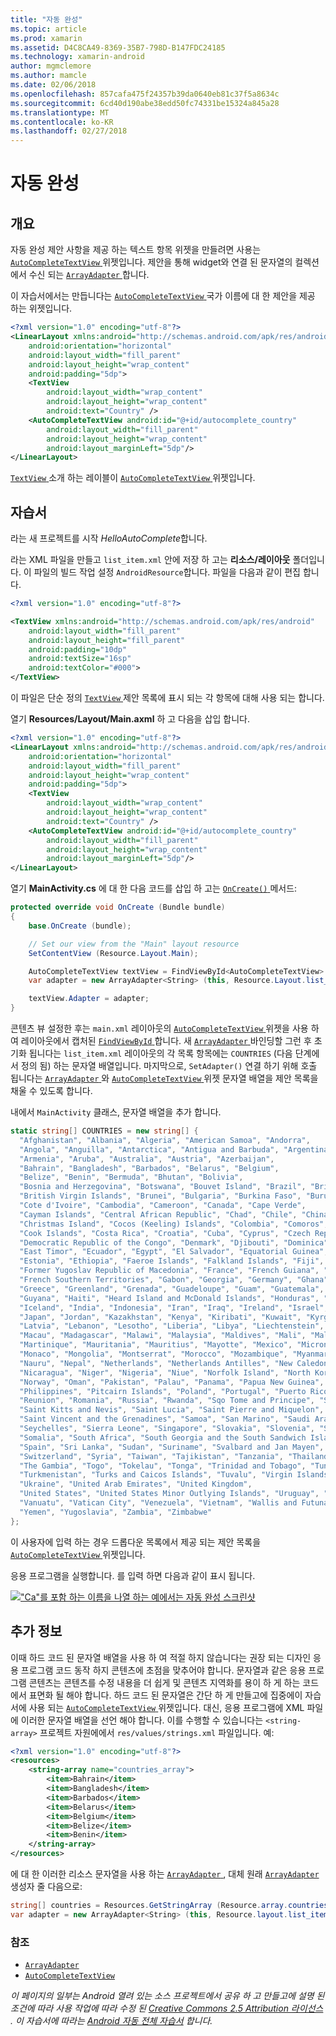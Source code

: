 ```yaml
---
title: "자동 완성"
ms.topic: article
ms.prod: xamarin
ms.assetid: D4C8CA49-8369-35B7-798D-B147FDC24185
ms.technology: xamarin-android
author: mgmclemore
ms.author: mamcle
ms.date: 02/06/2018
ms.openlocfilehash: 857cafa475f24357b39da0640eb81c37f5a8634c
ms.sourcegitcommit: 6cd40d190abe38edd50fc74331be15324a845a28
ms.translationtype: MT
ms.contentlocale: ko-KR
ms.lasthandoff: 02/27/2018
---
```

# <a name="auto-complete"></a>자동 완성

<a name="Overview" />

## <a name="overview"></a>개요

자동 완성 제안 사항을 제공 하는 텍스트 항목 위젯을 만들려면 사용는 [ `AutoCompleteTextView` ](https://developer.xamarin.com/api/type/Android.Widget.AutoCompleteTextView/) 위젯입니다. 제안을 통해 widget와 연결 된 문자열의 컬렉션에서 수신 되는 [ `ArrayAdapter` ](https://developer.xamarin.com/api/type/Android.Widget.ArrayAdapter/)합니다.

이 자습서에서는 만듭니다는 [ `AutoCompleteTextView` ](https://developer.xamarin.com/api/type/Android.Widget.AutoCompleteTextView/) 국가 이름에 대 한 제안을 제공 하는 위젯입니다.

```xml
<?xml version="1.0" encoding="utf-8"?>
<LinearLayout xmlns:android="http://schemas.android.com/apk/res/android"
    android:orientation="horizontal"
    android:layout_width="fill_parent"
    android:layout_height="wrap_content"
    android:padding="5dp">
    <TextView
        android:layout_width="wrap_content"
        android:layout_height="wrap_content"
        android:text="Country" />
    <AutoCompleteTextView android:id="@+id/autocomplete_country"
        android:layout_width="fill_parent"
        android:layout_height="wrap_content"
        android:layout_marginLeft="5dp"/>
</LinearLayout>
```

[ `TextView` ](https://developer.xamarin.com/api/type/Android.Widget.TextView/) 소개 하는 레이블이 [ `AutoCompleteTextView` ](https://developer.xamarin.com/api/type/Android.Widget.AutoCompleteTextView/) 위젯입니다.

<a name="tutorial" />

## <a name="tutorial"></a>자습서

라는 새 프로젝트를 시작 *HelloAutoComplete*합니다.

라는 XML 파일을 만들고 `list_item.xml` 안에 저장 하 고는 **리소스/레이아웃** 폴더입니다. 이 파일의 빌드 작업 설정 `AndroidResource`합니다. 파일을 다음과 같이 편집 합니다.

```xml
<?xml version="1.0" encoding="utf-8"?>

<TextView xmlns:android="http://schemas.android.com/apk/res/android"
    android:layout_width="fill_parent"
    android:layout_height="fill_parent"
    android:padding="10dp"
    android:textSize="16sp"
    android:textColor="#000">
</TextView>
```

이 파일은 단순 정의 [ `TextView` ](https://developer.xamarin.com/api/type/Android.Widget.TextView/) 제안 목록에 표시 되는 각 항목에 대해 사용 되는 합니다.

열기 **Resources/Layout/Main.axml** 하 고 다음을 삽입 합니다.

```xml
<?xml version="1.0" encoding="utf-8"?>
<LinearLayout xmlns:android="http://schemas.android.com/apk/res/android"
    android:orientation="horizontal"
    android:layout_width="fill_parent"
    android:layout_height="wrap_content"
    android:padding="5dp">
    <TextView
        android:layout_width="wrap_content"
        android:layout_height="wrap_content"
        android:text="Country" />
    <AutoCompleteTextView android:id="@+id/autocomplete_country"
        android:layout_width="fill_parent"
        android:layout_height="wrap_content"
        android:layout_marginLeft="5dp"/>
</LinearLayout>
```

열기 **MainActivity.cs** 에 대 한 다음 코드를 삽입 하 고는 [ `OnCreate()` ](https://developer.xamarin.com/api/member/Android.App.Activity.OnCreate/(Android.OS.Bundle)) 메서드:

```csharp
protected override void OnCreate (Bundle bundle)
{
    base.OnCreate (bundle);

    // Set our view from the "Main" layout resource
    SetContentView (Resource.Layout.Main);

    AutoCompleteTextView textView = FindViewById<AutoCompleteTextView> (Resource.Id.autocomplete_country);
    var adapter = new ArrayAdapter<String> (this, Resource.Layout.list_item, COUNTRIES);

    textView.Adapter = adapter;
}
```

콘텐츠 뷰 설정한 후는 `main.xml` 레이아웃의 [ `AutoCompleteTextView` ](https://developer.xamarin.com/api/type/Android.Widget.AutoCompleteTextView/) 위젯을 사용 하 여 레이아웃에서 캡처된 [ `FindViewById` ](https://developer.xamarin.com/api/member/Android.App.Activity.FindViewById/)합니다. 새 [ `ArrayAdapter` ](https://developer.xamarin.com/api/type/Android.Widget.ArrayAdapter/) 바인딩할 그런 후 초기화 됩니다는 `list_item.xml` 레이아웃의 각 목록 항목에는 `COUNTRIES` (다음 단계에서 정의 됨) 하는 문자열 배열입니다. 마지막으로, `SetAdapter()` 연결 하기 위해 호출 됩니다는 [ `ArrayAdapter` ](https://developer.xamarin.com/api/type/Android.Widget.ArrayAdapter/) 와 [ `AutoCompleteTextView` ](https://developer.xamarin.com/api/type/Android.Widget.AutoCompleteTextView/) 위젯 문자열 배열을 제안 목록을 채울 수 있도록 합니다.

내에서 `MainActivity` 클래스, 문자열 배열을 추가 합니다.

```csharp
static string[] COUNTRIES = new string[] {
  "Afghanistan", "Albania", "Algeria", "American Samoa", "Andorra",
  "Angola", "Anguilla", "Antarctica", "Antigua and Barbuda", "Argentina",
  "Armenia", "Aruba", "Australia", "Austria", "Azerbaijan",
  "Bahrain", "Bangladesh", "Barbados", "Belarus", "Belgium",
  "Belize", "Benin", "Bermuda", "Bhutan", "Bolivia",
  "Bosnia and Herzegovina", "Botswana", "Bouvet Island", "Brazil", "British Indian Ocean Territory",
  "British Virgin Islands", "Brunei", "Bulgaria", "Burkina Faso", "Burundi",
  "Cote d'Ivoire", "Cambodia", "Cameroon", "Canada", "Cape Verde",
  "Cayman Islands", "Central African Republic", "Chad", "Chile", "China",
  "Christmas Island", "Cocos (Keeling) Islands", "Colombia", "Comoros", "Congo",
  "Cook Islands", "Costa Rica", "Croatia", "Cuba", "Cyprus", "Czech Republic",
  "Democratic Republic of the Congo", "Denmark", "Djibouti", "Dominica", "Dominican Republic",
  "East Timor", "Ecuador", "Egypt", "El Salvador", "Equatorial Guinea", "Eritrea",
  "Estonia", "Ethiopia", "Faeroe Islands", "Falkland Islands", "Fiji", "Finland",
  "Former Yugoslav Republic of Macedonia", "France", "French Guiana", "French Polynesia",
  "French Southern Territories", "Gabon", "Georgia", "Germany", "Ghana", "Gibraltar",
  "Greece", "Greenland", "Grenada", "Guadeloupe", "Guam", "Guatemala", "Guinea", "Guinea-Bissau",
  "Guyana", "Haiti", "Heard Island and McDonald Islands", "Honduras", "Hong Kong", "Hungary",
  "Iceland", "India", "Indonesia", "Iran", "Iraq", "Ireland", "Israel", "Italy", "Jamaica",
  "Japan", "Jordan", "Kazakhstan", "Kenya", "Kiribati", "Kuwait", "Kyrgyzstan", "Laos",
  "Latvia", "Lebanon", "Lesotho", "Liberia", "Libya", "Liechtenstein", "Lithuania", "Luxembourg",
  "Macau", "Madagascar", "Malawi", "Malaysia", "Maldives", "Mali", "Malta", "Marshall Islands",
  "Martinique", "Mauritania", "Mauritius", "Mayotte", "Mexico", "Micronesia", "Moldova",
  "Monaco", "Mongolia", "Montserrat", "Morocco", "Mozambique", "Myanmar", "Namibia",
  "Nauru", "Nepal", "Netherlands", "Netherlands Antilles", "New Caledonia", "New Zealand",
  "Nicaragua", "Niger", "Nigeria", "Niue", "Norfolk Island", "North Korea", "Northern Marianas",
  "Norway", "Oman", "Pakistan", "Palau", "Panama", "Papua New Guinea", "Paraguay", "Peru",
  "Philippines", "Pitcairn Islands", "Poland", "Portugal", "Puerto Rico", "Qatar",
  "Reunion", "Romania", "Russia", "Rwanda", "Sqo Tome and Principe", "Saint Helena",
  "Saint Kitts and Nevis", "Saint Lucia", "Saint Pierre and Miquelon",
  "Saint Vincent and the Grenadines", "Samoa", "San Marino", "Saudi Arabia", "Senegal",
  "Seychelles", "Sierra Leone", "Singapore", "Slovakia", "Slovenia", "Solomon Islands",
  "Somalia", "South Africa", "South Georgia and the South Sandwich Islands", "South Korea",
  "Spain", "Sri Lanka", "Sudan", "Suriname", "Svalbard and Jan Mayen", "Swaziland", "Sweden",
  "Switzerland", "Syria", "Taiwan", "Tajikistan", "Tanzania", "Thailand", "The Bahamas",
  "The Gambia", "Togo", "Tokelau", "Tonga", "Trinidad and Tobago", "Tunisia", "Turkey",
  "Turkmenistan", "Turks and Caicos Islands", "Tuvalu", "Virgin Islands", "Uganda",
  "Ukraine", "United Arab Emirates", "United Kingdom",
  "United States", "United States Minor Outlying Islands", "Uruguay", "Uzbekistan",
  "Vanuatu", "Vatican City", "Venezuela", "Vietnam", "Wallis and Futuna", "Western Sahara",
  "Yemen", "Yugoslavia", "Zambia", "Zimbabwe"
};
```

이 사용자에 입력 하는 경우 드롭다운 목록에서 제공 되는 제안 목록을 [ `AutoCompleteTextView` ](https://developer.xamarin.com/api/type/Android.Widget.AutoCompleteTextView/) 위젯입니다.

응용 프로그램을 실행합니다. 를 입력 하면 다음과 같이 표시 됩니다.

[!["Ca"를 포함 하는 이름을 나열 하는 예에서는 자동 완성 스크린샷](auto-complete-images/helloautocomplete.png)](auto-complete-images/helloautocomplete.png)


<a name="More_Information" />

## <a name="more-information"></a>추가 정보

이때 하드 코드 된 문자열 배열을 사용 하 여 적절 하지 않습니다는 권장 되는 디자인 응용 프로그램 코드 동작 하지 콘텐츠에 초점을 맞추어야 합니다. 문자열과 같은 응용 프로그램 콘텐츠는 콘텐츠를 수정 내용을 더 쉽게 및 콘텐츠 지역화를 용이 하 게 하는 코드에서 표면화 될 해야 합니다. 하드 코드 된 문자열은 간단 하 게 만들고에 집중에이 자습서에 사용 되는 [ `AutoCompleteTextView` ](https://developer.xamarin.com/api/type/Android.Widget.AutoCompleteTextView/) 위젯입니다. 대신, 응용 프로그램에 XML 파일에 이러한 문자열 배열을 선언 해야 합니다. 이를 수행할 수 있습니다는 `<string-array>` 프로젝트 자원에에서 `res/values/strings.xml` 파일입니다. 예:

```xml
<?xml version="1.0" encoding="utf-8"?>
<resources>
    <string-array name="countries_array">
        <item>Bahrain</item>
        <item>Bangladesh</item>
        <item>Barbados</item>
        <item>Belarus</item>
        <item>Belgium</item>
        <item>Belize</item>
        <item>Benin</item>
    </string-array>
</resources>
```

에 대 한 이러한 리소스 문자열을 사용 하는 [ `ArrayAdapter` ](https://developer.xamarin.com/api/type/Android.Widget.ArrayAdapter/), 대체 원래 [ `ArrayAdapter` ](https://developer.xamarin.com/api/type/Android.Widget.ArrayAdapter/) 생성자 줄 다음으로:

```csharp
string[] countries = Resources.GetStringArray (Resource.array.countries_array);
var adapter = new ArrayAdapter<String> (this, Resource.layout.list_item, countries);
```

<a name="References" />

### <a name="references"></a>참조

-   [`ArrayAdapter`](https://developer.xamarin.com/api/type/Android.Widget.ArrayAdapter/)
-   [`AutoCompleteTextView`](https://developer.xamarin.com/api/type/Android.Widget.AutoCompleteTextView/)

*이 페이지의 일부는 Android 열려 있는 소스 프로젝트에서 공유 하 고 만들고에 설명 된 조건에 따라 사용 작업에 따라 수정 된* 
 [ *Creative Commons 2.5 Attribution 라이선스* ](http://creativecommons.org/licenses/by/2.5/) *. 이 자습서에 따라는* 
 [ *Android 자동 전체 자습서*](http://developer.android.com/resources/tutorials/views/hello-autocomplete.html)
*합니다.*
